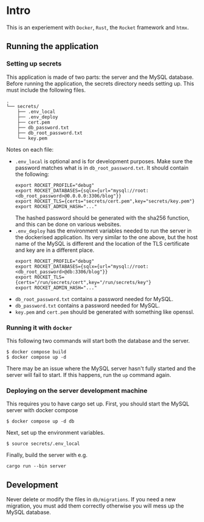 # Intro
This is an experiement with `Docker`, `Rust`, the `Rocket` framework and `htmx`.

## Running the application

### Setting up secrets
This application is made of two parts: the server and the MySQL database. Before running the application, the secrets directory needs setting up. This must include the following files.
```
.
└── secrets/
    ├── .env_local
    ├── .env_deploy
    ├── cert.pem
    ├── db_password.txt
    ├── db_root_password.txt
    └── key.pem
```
Notes on each file:
- `.env_local` is optional and is for development purposes. Make sure the password matches what is in `db_root_password.txt`. It should contain the following:
    ```
    export ROCKET_PROFILE="debug"
    export ROCKET_DATABASES={sqlx={url="mysql://root:<db_root_password>@0.0.0.0:3306/blog"}}
    export ROCKET_TLS={certs="secrets/cert.pem",key="secrets/key.pem"}
    export ROCKET_ADMIN_HASH="..."
    ```
    The hashed password should be generated with the sha256 function, and this can be done on various websites.
- `.env_deploy` has the environment variables needed to run the server in the dockerised application. Its very similar to the one above, but the host name of the MySQL is different and the location of the TLS certificate and key are in a different place.
    ```
    export ROCKET_PROFILE="debug"
    export ROCKET_DATABASES={sqlx={url="mysql://root:<db_root_password>@db:3306/blog"}}
    export ROCKET_TLS={certs="/run/secrets/cert",key="/run/secrets/key"}
    export ROCKET_ADMIN_HASH="..."
    ```
- `db_root_password.txt` contains a password needed for MySQL.
- `db_password.txt` contains a password needed for MySQL.
- `key.pem` and `cert.pem` should be generated with something like openssl.
  
### Running it with `docker`
This following two commands will start both the database and the server.
```console
$ docker compose build
$ docker compose up -d
``` 
There may be an issue where the MySQL server hasn't fully started and the server will fail to start. If this happens, run the `up` command again.

### Deploying on the server development machine
This requires you to have cargo set up. First, you should start the MySQL server with docker compose
```console
$ docker compose up -d db
```
Next, set up the environment variables.
```console
$ source secrets/.env_local
```
Finally, build the server with e.g.
```
cargo run --bin server
```
## Development
Never delete or modify the files in `db/migrations`. If you need a new migration, you must add them correctly otherwise you will mess up the MySQL database.